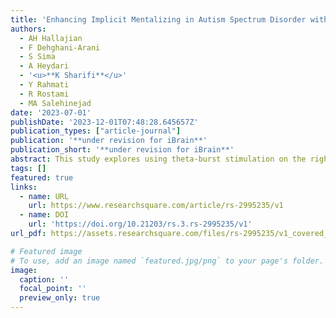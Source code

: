 ```yaml
---
title: 'Enhancing Implicit Mentalizing in Autism Spectrum Disorder with Theta-burst stimulation of the Right Temporoparietal Junction: A Randomized Sham controlled Double-blind Crossover Study'
authors:
  - AH Hallajian
  - F Dehghani-Arani
  - S Sima
  - A Heydari
  - '<u>**K Sharifi**</u>'
  - Y Rahmati
  - R Rostami
  - MA Salehinejad
date: '2023-07-01'
publishDate: '2023-12-01T07:48:28.645657Z'
publication_types: ["article-journal"]
publication: '**under revision for iBrain**'
publication_short: '**under revision for iBrain**'
abstract: This study explores using theta-burst stimulation on the right temporoparietal junction to improve theory of mind in children and adolescents with high-functioning autism. It found that this technique significantly enhanced implicit mentalizing abilities without affecting egocentric bias, suggesting the right temporoparietal junction as a potential therapy target for autism.
tags: []
featured: true
links:
  - name: URL
    url: https://www.researchsquare.com/article/rs-2995235/v1
  - name: DOI
    url: 'https://doi.org/10.21203/rs.3.rs-2995235/v1'
url_pdf: https://assets.researchsquare.com/files/rs-2995235/v1_covered_b60516bd-ffc2-4628-9480-25fe4e61e7bf.pdf?c=1691995044

# Featured image
# To use, add an image named `featured.jpg/png` to your page's folder. 
image:
  caption: ''
  focal_point: ''
  preview_only: true
---
```


